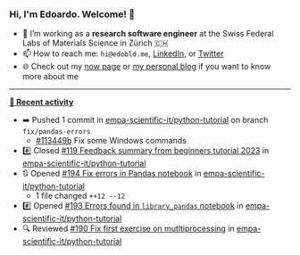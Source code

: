 ### Hi, I'm Edoardo. Welcome! 👋 

- 🔭 I’m working as a **research software engineer** at the Swiss Federal Labs of Materials Science in Zürich 🇨🇭
- 📫 How to reach me: `hi@edobld.me`, [LinkedIn](https://linkedin.com/in/edobld), or [Twitter](https://twitter.com/edobld)
- 🌐 Check out my [now page](https://edoardob.im/now) or [my personal blog](https://blog.edoardob.im) if you want to know more about me

---

**[📰 Recent activity](https://github.com/edoardob90)**
* ➡️ Pushed 1 commit in [empa-scientific-it/python-tutorial](https://github.com/empa-scientific-it/python-tutorial) on branch `fix/pandas-errors`
  * [#113449b](https://github.com/empa-scientific-it/python-tutorial/commit/113449b) Fix some Windows commands
* #️⃣ Closed [#119 Feedback summary from beginners tutorial 2023](https://github.com/empa-scientific-it/python-tutorial/issues/119) in [empa-scientific-it/python-tutorial](https://github.com/empa-scientific-it/python-tutorial)
* 🔃 Opened [#194 Fix errors in Pandas notebook](https://github.com/empa-scientific-it/python-tutorial/pull/194) in [empa-scientific-it/python-tutorial](https://github.com/empa-scientific-it/python-tutorial)
  * 1 file changed `++12 --12`
* #️⃣ Opened [#193 Errors found in `library_pandas` notebook](https://github.com/empa-scientific-it/python-tutorial/issues/193) in [empa-scientific-it/python-tutorial](https://github.com/empa-scientific-it/python-tutorial)
* 🔍 Reviewed [#190 Fix first exercise on mutltiprocessing](https://github.com/empa-scientific-it/python-tutorial/pull/190) in [empa-scientific-it/python-tutorial](https://github.com/empa-scientific-it/python-tutorial)


